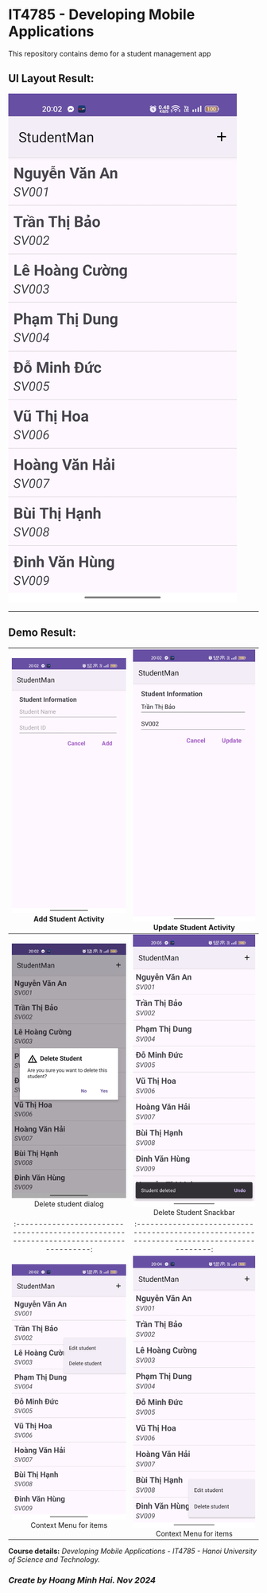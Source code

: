 # IT4785 - Developing Mobile Applications

This repository contains demo for a student management app 

## UI Layout Result:
![Layout Demo](app/src/main/res/result/Startup.jpg)

---
## Demo Result:
|   ![Function Demo](app/src/main/res/result/AddStudent.jpg)<br/>Add Student Activity    |  ![Function Demo](app/src/main/res/result/UpdateStudent.jpg)<br/>Update Student Activity   |
|:--------------------------------------------------------------------------------------:|:------------------------------------------------------------------------------------------:|
|  ![Function Demo](app/src/main/res/result/DeleteDialog.jpg)<br/>Delete student dialog  |  ![Function Demo](app/src/main/res/result/DeleteSnackBar.jpg)<br/>Delete Student Snackbar  |
| :------------------------------------------------------------------------------------: | :----------------------------------------------------------------------------------------: |
|   ![Function Demo](app/src/main/res/result/Context1.jpg)<br/>Context Menu for items    |     ![Function Demo](app/src/main/res/result/Context2.jpg)<br/>Context Menu for items      |


**Course details:** _Developing Mobile Applications - IT4785 - Hanoi University of Science and Technology._

### _Create by Hoang Minh Hai. Nov 2024_
